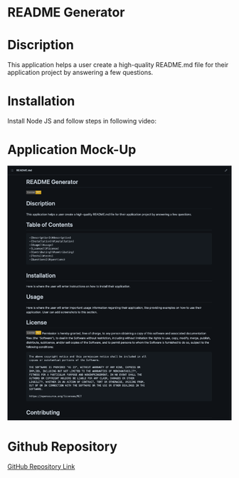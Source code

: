 # README Generator

# Discription
This application helps a user create a high-quality README.md file for their application project by answering a few questions.

# Installation

Install Node JS and follow steps in following video:

# Application Mock-Up

![Application Screenshot](./assets/images/screenshot.png)

# Github Repository

[GitHub Repository Link](https://github.com/marvanessa1/ReadMe)


  